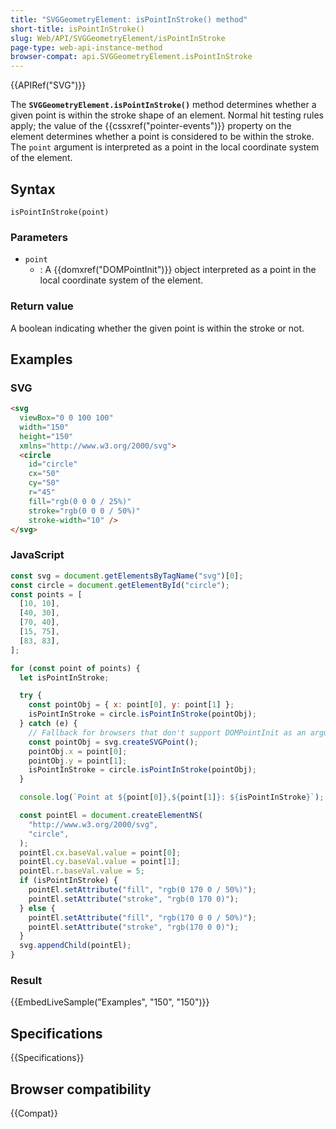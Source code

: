 ```yaml
---
title: "SVGGeometryElement: isPointInStroke() method"
short-title: isPointInStroke()
slug: Web/API/SVGGeometryElement/isPointInStroke
page-type: web-api-instance-method
browser-compat: api.SVGGeometryElement.isPointInStroke
---
```


{{APIRef("SVG")}}

The **`SVGGeometryElement.isPointInStroke()`** method
determines whether a given point is within the stroke shape of an element. Normal hit
testing rules apply; the value of the {{cssxref("pointer-events")}} property on the
element determines whether a point is considered to be within the stroke. The
`point` argument is interpreted as a point in the local coordinate system of
the element.

## Syntax

```js-nolint
isPointInStroke(point)
```

### Parameters

- `point`
  - : A {{domxref("DOMPointInit")}} object interpreted as a point in the local coordinate system
    of the element.

### Return value

A boolean indicating whether the given point is within the stroke or not.

## Examples

### SVG

```html
<svg
  viewBox="0 0 100 100"
  width="150"
  height="150"
  xmlns="http://www.w3.org/2000/svg">
  <circle
    id="circle"
    cx="50"
    cy="50"
    r="45"
    fill="rgb(0 0 0 / 25%)"
    stroke="rgb(0 0 0 / 50%)"
    stroke-width="10" />
</svg>
```

### JavaScript

```js
const svg = document.getElementsByTagName("svg")[0];
const circle = document.getElementById("circle");
const points = [
  [10, 10],
  [40, 30],
  [70, 40],
  [15, 75],
  [83, 83],
];

for (const point of points) {
  let isPointInStroke;

  try {
    const pointObj = { x: point[0], y: point[1] };
    isPointInStroke = circle.isPointInStroke(pointObj);
  } catch (e) {
    // Fallback for browsers that don't support DOMPointInit as an argument
    const pointObj = svg.createSVGPoint();
    pointObj.x = point[0];
    pointObj.y = point[1];
    isPointInStroke = circle.isPointInStroke(pointObj);
  }

  console.log(`Point at ${point[0]},${point[1]}: ${isPointInStroke}`);

  const pointEl = document.createElementNS(
    "http://www.w3.org/2000/svg",
    "circle",
  );
  pointEl.cx.baseVal.value = point[0];
  pointEl.cy.baseVal.value = point[1];
  pointEl.r.baseVal.value = 5;
  if (isPointInStroke) {
    pointEl.setAttribute("fill", "rgb(0 170 0 / 50%)");
    pointEl.setAttribute("stroke", "rgb(0 170 0)");
  } else {
    pointEl.setAttribute("fill", "rgb(170 0 0 / 50%)");
    pointEl.setAttribute("stroke", "rgb(170 0 0)");
  }
  svg.appendChild(pointEl);
}
```

### Result

{{EmbedLiveSample("Examples", "150", "150")}}

## Specifications

{{Specifications}}

## Browser compatibility

{{Compat}}
